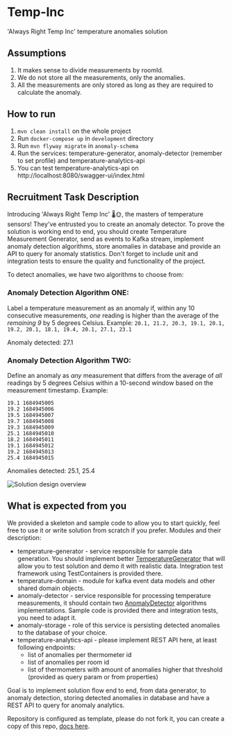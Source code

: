 # Temp-Inc
'Always Right Temp Inc' temperature anomalies solution 

## Assumptions

1. It makes sense to divide measurements by roomId.
2. We do not store all the measurements, only the anomalies.
3. All the measurements are only stored as long as they are required to calculate the anomaly.

## How to run

1. `mvn clean install` on the whole project
2. Run `docker-compose up` in `development` directory
3. Run `mvn flyway migrate` in `anomaly-schema`
4. Run the services: temperature-generator, anomaly-detector (remember to set profile) and temperature-analytics-api
5. You can test temperature-analytics-api on http://localhost:8080/swagger-ui/index.html 

## Recruitment Task Description

Introducing 'Always Right Temp Inc' 🌡️🌞, the masters of temperature sensors! They've entrusted you to create an anomaly detector.
To prove the solution is working end to end, you should create Temperature Measurement Generator, send as events to Kafka stream, implement anomaly detection algorithms, store anomalies in database and provide an API to query for anomaly statistics.
Don't forget to include unit and integration tests to ensure the quality and functionality of the project.

To detect anomalies, we have two algorithms to choose from:

### Anomaly Detection Algorithm ONE:
Label a temperature measurement as an anomaly if, within any 10 consecutive measurements, *one* reading is higher than the average of the *remaining 9* by 5 degrees Celsius.
Example:
```20.1, 21.2, 20.3, 19.1, 20.1, 19.2, 20.1, 18.1, 19.4, 20.1, 27.1, 23.1```

Anomaly detected: 27.1

### Anomaly Detection Algorithm TWO:
Define an anomaly as *any* measurement that differs from the average of *all* readings by 5 degrees Celsius within a 10-second window based on the measurement timestamp.
Example:

```
19.1 1684945005
19.2 1684945006
19.5 1684945007
19.7 1684945008
19.3 1684945009
25.1 1684945010
18.2 1684945011
19.1 1684945012
19.2 1684945013
25.4 1684945015
```
Anomalies detected: 25.1, 25.4


![Solution design overview](doc/image1.png?raw=true "Solution design overview")

## What is expected from you

We provided a skeleton and sample code to allow you to start quickly, feel free to use it or write solution from scratch if you prefer. 
Modules and their description:
* temperature-generator - service responsible for sample data generation. You should implement better [TemperatureGenerator](temperature-generator%2Fsrc%2Fmain%2Fjava%2Fio%2Fkontak%2Fapps%2Ftemperature%2Fgenerator%2FTemperatureGenerator.java) that will allow you to test solution and demo it with realistic data. Integration test framework using TestContainers is provided there.
* temperature-domain - module for kafka event data models and other shared domain objects.
* anomaly-detector - service responsible for processing temperature measurements, it should contain two [AnomalyDetector](anomaly-detector%2Fsrc%2Fmain%2Fjava%2Fio%2Fkontak%2Fapps%2Fanomaly%2Fdetector%2FAnomalyDetector.java) algorithms implementations. Sample code is provided there and integration tests, you need to adapt it.
* anomaly-storage - role of this service is persisting detected anomalies to the database of your choice.
* temperature-analytics-api - please implement REST API here, at least following endpoints: 
  * list of anomalies per thermometer id
  * list of anomalies per room id
  * list of thermometers with amount of anomalies higher that threshold (provided as query param or from properties)

Goal is to implement solution flow end to end, from data generator, to anomaly detection, storing detected anomalies in database and have a REST API to query for anomaly analytics.
  
Repository is configured as template, please do not fork it, you can create a copy of this repo, [docs here](https://docs.github.com/en/repositories/creating-and-managing-repositories/creating-a-repository-from-a-template#creating-a-repository-from-a-template).